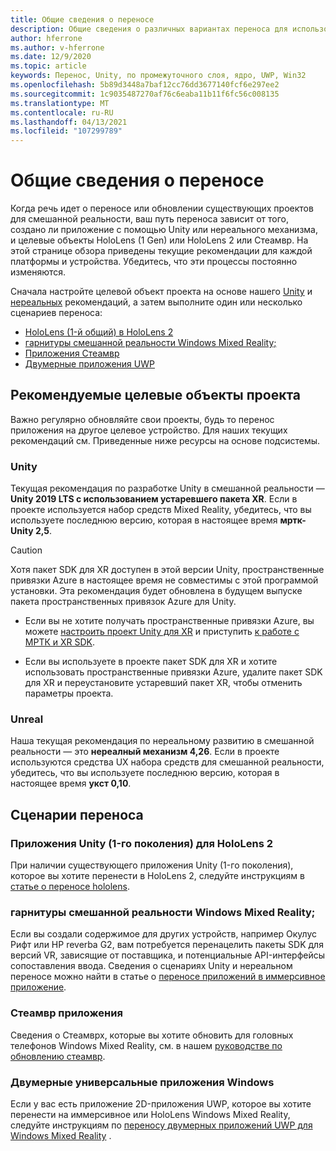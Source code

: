 ```yaml
---
title: Общие сведения о переносе
description: Общие сведения о различных вариантах переноса для использования существующих приложений в смешанной реальности для HoloLens и VR.
author: hferrone
ms.author: v-hferrone
ms.date: 12/9/2020
ms.topic: article
keywords: Перенос, Unity, по промежуточного слоя, ядро, UWP, Win32
ms.openlocfilehash: 5b89d3448a7baf12cc76dd3677140fcf6e297ee2
ms.sourcegitcommit: 1c9035487270af76c6eaba11b11f6fc56c008135
ms.translationtype: MT
ms.contentlocale: ru-RU
ms.lasthandoff: 04/13/2021
ms.locfileid: "107299789"
---
```

# <a name="porting-overview"></a>Общие сведения о переносе

Когда речь идет о переносе или обновлении существующих проектов для смешанной реальности, ваш путь переноса зависит от того, создано ли приложение с помощью Unity или нереального механизма, и целевые объекты HoloLens (1 Gen) или HoloLens 2 или Стеамвр. На этой странице обзора приведены текущие рекомендации для каждой платформы и устройства. Убедитесь, что эти процессы постоянно изменяются.

Сначала настройте целевой объект проекта на основе нашего [Unity](#unity) и [нереальных](#unreal) рекомендаций, а затем выполните один или несколько сценариев переноса:

- [HoloLens (1-й общий) в HoloLens 2](#hololens-1st-gen-unity-apps-to-hololens-2)
- [гарнитуры смешанной реальности Windows Mixed Reality;](#windows-mixed-reality-headsets)
- [Приложения Стеамвр](#steamvr-applications)
- [Двумерные приложения UWP](#2d-universal-windows-applications)

## <a name="recommended-project-targets"></a>Рекомендуемые целевые объекты проекта

Важно регулярно обновляйте свои проекты, будь то перенос приложения на другое целевое устройство. Для наших текущих рекомендаций см. Приведенные ниже ресурсы на основе подсистемы.

### <a name="unity"></a>Unity

Текущая рекомендация по разработке Unity в смешанной реальности — **Unity 2019 LTS с использованием устаревшего пакета XR**. Если в проекте используется набор средств Mixed Reality, убедитесь, что вы используете последнюю версию, которая в настоящее время **мртк-Unity 2,5**.

> [!CAUTION]
> Хотя пакет SDK для XR доступен в этой версии Unity, пространственные привязки Azure в настоящее время не совместимы с этой программой установки. Эта рекомендация будет обновлена в будущем выпуске пакета пространственных привязок Azure для Unity.
> 
> * Если вы не хотите получать пространственные привязки Azure, вы можете [настроить проект Unity для XR](https://docs.unity3d.com/Manual/configuring-project-for-xr.html) и приступить [к работе с МРТК и XR SDK](https://docs.microsoft.com/windows/mixed-reality/mrtk-unity/configuration/getting-started-with-mrtk-and-xrsdk).
> 
> * Если вы используете в проекте пакет SDK для XR и хотите использовать пространственные привязки Azure, удалите пакет SDK для XR и переустановите устаревший пакет XR, чтобы отменить параметры проекта.

### <a name="unreal"></a>Unreal

Наша текущая рекомендация по нереальному развитию в смешанной реальности — это **нереалный механизм 4,26**. Если в проекте используются средства UX набора средств для смешанной реальности, убедитесь, что вы используете последнюю версию, которая в настоящее время **укст 0,10**.

## <a name="porting-scenarios"></a>Сценарии переноса

### <a name="hololens-1st-gen-unity-apps-to-hololens-2"></a>Приложения Unity (1-го поколения) для HoloLens 2

При наличии существующего приложения Unity (1-го поколения), которое вы хотите перенести в HoloLens 2, следуйте инструкциям в [статье о переносе hololens](./porting-hl1-hl2.md).

### <a name="windows-mixed-reality-headsets"></a>гарнитуры смешанной реальности Windows Mixed Reality;

Если вы создали содержимое для других устройств, например Окулус Рифт или HP reverbа G2, вам потребуется перенацелить пакеты SDK для версий VR, зависящие от поставщика, и потенциальные API-интерфейсы сопоставления ввода. Сведения о сценариях Unity и нереальном переносе можно найти в статье о [переносе приложений в иммерсивное приложение](porting-guides.md).

### <a name="steamvr-applications"></a>Стеамвр приложения

Сведения о Стеамврх, которые вы хотите обновить для головных телефонов Windows Mixed Reality, см. в нашем [руководстве по обновлению стеамвр](updating-your-steamvr-application-for-windows-mixed-reality.md).

### <a name="2d-universal-windows-applications"></a>Двумерные универсальные приложения Windows

Если у вас есть приложение 2D-приложения UWP, которое вы хотите перенести на иммерсивное или HoloLens Windows Mixed Reality, следуйте инструкциям по [переносу двумерных приложений UWP для Windows Mixed Reality](building-2d-apps.md) .